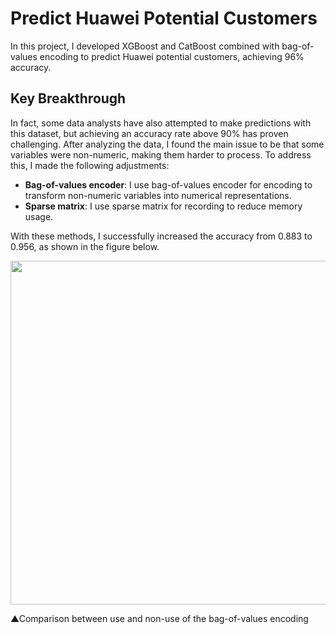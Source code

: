 # Predict Huawei Potential Customers
In this project, I developed XGBoost and CatBoost combined with bag-of-values encoding to predict Huawei potential customers, achieving 96% accuracy.

## Key Breakthrough
In fact, some data analysts have also attempted to make predictions with this dataset, but achieving an accuracy rate above 90% has proven challenging. After analyzing the data, I found the main issue to be that some variables were non-numeric, making them harder to process. To address this, I made the following adjustments:  

- **Bag-of-values encoder**: I use bag-of-values encoder for encoding to transform non-numeric variables into numerical representations.  
- **Sparse matrix**: I use sparse matrix for recording to reduce memory usage.  

With these methods, I successfully increased the accuracy from 0.883 to 0.956, as shown in the figure below.  

<img src="https://github.com/user-attachments/assets/7089c842-c1c6-46fc-b1e9-c94ea00e722b" width="550"/>

▲Comparison between use and non-use of the bag-of-values encoding



